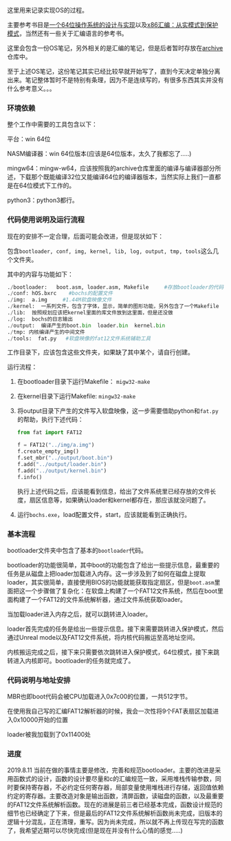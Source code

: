 这里用来记录实现OS的过程。

主要参考书目是[一个64位操作系统的设计与实现](https://book.douban.com/subject/30222325/)以及[x86汇编：从实模式到保护模式](https://book.douban.com/subject/20492528/)，当然还有一些关于汇编语言的参考书。

这里会包含一份OS笔记，另外相关的是汇编的笔记，但是后者暂时存放在[archive](https://github.com/stan12138/archive/tree/master/study_notes)仓库中。

至于上述OS笔记，这份笔记其实已经比较早就开始写了，直到今天决定单独分离出来。笔记整体暂时不是特别有条理，因为不是连续写的，有很多东西其实并没有什么参考意义。。。

### 环境依赖

整个工作中需要的工具包含以下：

平台：win 64位

NASM编译器：win 64位版本(应该是64位版本，太久了我都忘了.....)

mingw64：mingw-w64，应该按照我的archive仓库里面的编译与编译器部分所述，下载那个既能编译32位又能编译64位的编译器版本，当然实际上我们一直都是在64位模式下工作的。

python3：python3都行。

### 代码使用说明及运行流程

现在的安排不一定合理，后面可能会改进，但是现状如下：

包含`bootloader, conf, img, kernel, lib, log, output, tmp, tools`这么几个文件夹。

其中的内容与功能如下：

~~~python
./bootloader:   boot.asm, loader.asm, Makefile     #存放bootloader的代码，以及编译脚本
./conf: hOS.bxrc    #bochs的配置文件
./img:  a.img     #1.44M软盘映像文件
./kernel:  一系列文件，包含了字体，显示，简单的图形功能，另外包含了一个Makefile
./lib:  按照规划应该把kernel里面的库文件放到这里面，但是还没做
./log:  bochs的日志输出
./output:  编译产生的boot.bin  loader.bin  kernel.bin
./tmp: 内核编译产生的中间文件
./tools:  fat.py   #软盘映像的fat12文件系统辅助工具
~~~

工作目录下，应该包含这些文件夹，如果缺了其中某个，请自行创建。

运行流程：

1. 在bootloader目录下运行Makefile： `migw32-make`

2. 在kernel目录下运行Makefile:  `mingw32-make`

3. 将output目录下产生的文件写入软盘映像，这一步需要借助python和`fat.py`的帮助，执行下述代码：

    ~~~python
    from fat import FAT12
    
    f = FAT12("../img/a.img")
    f.create_empty_img()
    f.set_mbr("../output/boot.bin")
    f.add("../output/loader.bin")
    f.add("../output/kernel.bin")
    f.info()
    ~~~

    执行上述代码之后，应该能看到信息，给出了文件系统里已经存放的文件长度，扇区信息等，如果确认loader和kernel都存在，那应该就没问题了。

4. 运行`bochs.exe`，load配置文件，start，应该就能看到正确执行。





### 基本流程

bootloader文件夹中包含了基本的`bootloader`代码。

bootloader的功能很简单，其中boot的功能包含了给出一些提示信息，最重要的任务是从磁盘上把loader加载进入内存。这一步涉及到了如何在磁盘上提取loader，其实很简单，直接使用BIOS的功能就能获取指定扇区，但是`boot.asm`里面把这一个步骤做了复杂化：在软盘上构建了一个FAT12文件系统，然后在boot里面构建了一个FAT12的文件系统解析器，通过文件系统获取loader。

当加载loader进入内存之后，就可以跳转进入loader。

loader首先完成的任务是给出一些提示信息。接下来需要跳转进入保护模式，然后通过Unreal mode以及FAT12文件系统，将内核代码搬运至高地址空间。

内核搬运完成之后，接下来只需要依次跳转进入保护模式，64位模式，接下来跳转进入内核即可。bootloader的任务就完成了。



### 代码说明与地址安排

MBR也即boot代码会被CPU加载进入0x7c00的位置，一共512字节。

在使用我自己写的汇编FAT12解析器的时候，我会一次性将9个FAT表扇区加载进入0x10000开始的位置

loader被我加载到了0x11400处







### 进度

2019.8.11  当前在做的事情主要是修改，完善和规范bootloader。主要的改进是采用函数式的设计，函数的设计要尽量和c的汇编规范一致，采用堆栈传输参数，同时要保持寄存器，不必约定任何寄存器，局部变量使用堆栈进行存储，返回值依赖约定的寄存器。主要改造对象是输出函数，清屏函数，读磁盘的函数，以及最重要的FAT12文件系统解析函数。现在的进展是前三者已经基本完成，函数设计规范的细节也已经确定了下来，但是最后的FAT12文件系统解析函数尚未完成，旧版本的逻辑十分混乱，正在清理，重写。因为尚未完成，所以就不再上传现在写完的函数了，我希望近期可以尽快完成(但是现在并没有什么心情的感觉.....)